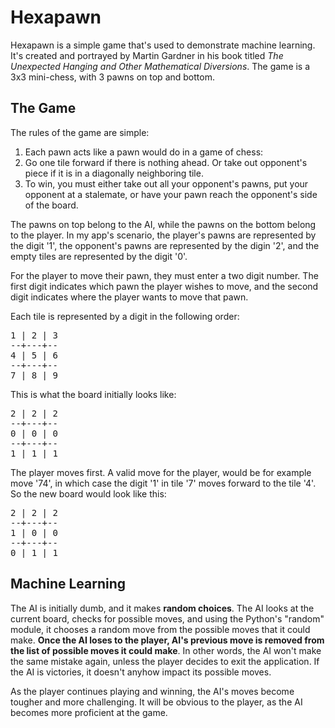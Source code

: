 # Hexapawn
Hexapawn is a simple game that's used to demonstrate machine learning. It's created and portrayed by Martin Gardner in his book titled *The Unexpected Hanging and Other Mathematical Diversions*. The game is a 3x3 mini-chess, with 3 pawns on top and bottom. 

## The Game
The rules of the game are simple:
1. Each pawn acts like a pawn would do in a game of chess:
2. Go one tile forward if there is nothing ahead. Or take out opponent's piece if it is in a diagonally neighboring tile.
3. To win, you must either take out all your opponent's pawns, put your opponent at a stalemate, or have your pawn reach the opponent's side of the board.

The pawns on top belong to the AI, while the pawns on the bottom belong to the player. In my app's scenario, the player's pawns are represented by the digit '1', the opponent's pawns are represented by the digin '2', and the empty tiles are represented by the digit '0'.

For the player to move their pawn, they must enter a two digit number. The first digit indicates which pawn the player wishes to move, and the second digit indicates where the player wants to move that pawn.

Each tile is represented by a digit in the following order:
<pre>
1 | 2 | 3
--+---+--
4 | 5 | 6
--+---+--
7 | 8 | 9
</pre>

This is what the board initially looks like:
<pre>
2 | 2 | 2
--+---+--
0 | 0 | 0
--+---+--
1 | 1 | 1
</pre>

The player moves first. A valid move for the player, would be for example move '74', in which case the digit '1' in tile '7' moves forward to the tile '4'. So the new board would look like this:
<pre>
2 | 2 | 2
--+---+--
1 | 0 | 0
--+---+--
0 | 1 | 1
</pre>

## Machine Learning
The AI is initially dumb, and it makes **random choices**. The AI looks at the current board, checks for possible moves, and using the Python's "random" module, it chooses a random move from the possible moves that it could make. **Once the AI loses to the player, AI's previous move is removed from the list of possible moves it could make**. In other words, the AI won't make the same mistake again, unless the player decides to exit the application. If the AI is victories, it doesn't anyhow impact its possible moves.

As the player continues playing and winning, the AI's moves become tougher and more challenging. It will be obvious to the player, as the AI becomes more proficient at the game.
